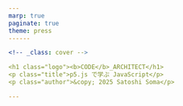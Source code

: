 ```yaml
---
marp: true
paginate: true
theme: press
------

<!-- _class: cover -->

<h1 class="logo"><b>CODE</b>_ARCHITECT</h1>
<p class="title">p5.js で学ぶ JavaScript</p>
<p class="author">&copy; 2025 Satoshi Soma</p>

---
```



